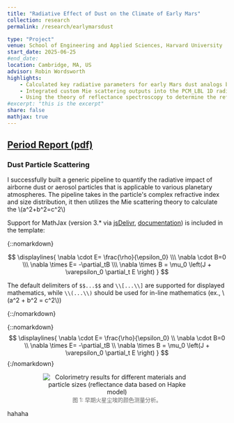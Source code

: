 ```yaml
---
title: "Radiative Effect of Dust on the Climate of Early Mars"
collection: research
permalink: /research/earlymarsdust

type: "Project"
venue: School of Engineering and Applied Sciences, Harvard University
start_date: 2025-06-25
#end_date:
location: Cambridge, MA, US
advisor: Robin Wordsworth
highlights:
    - Calculated key radiative parameters for early Mars dust analogs by applying Mie scattering theory, generating look-up tables for radiative transfer models
    - Integrated custom Mie scattering outputs into the PCM_LBL 1D radiative-convective model to simulate the climatic impact of dust on early Mars
    - Using the theory of reflectance spectroscopy to determine the reflectance spectra of regolith
#excerpt: "this is the excerpt"
share: false
mathjax: true
---
```


## [Period Report (pdf)](../files/pdf/25summer_report.pdf)

### Dust Particle Scattering

I successfully built a generic pipeline to quantify the radiative impact of airborne dust or aerosol particles that is applicable to various planetary atmospheres. The pipeline takes in the particle's complex refractive index and size distribution, it then utilizes the Mie scattering theory to calculate the \\(a^2+b^2=c^2\\)

Support for MathJax (version 3.* via [jsDelivr](https://www.jsdelivr.com/), [documentation](https://docs.mathjax.org/en/latest/)) is included in the template:

{::nomarkdown}

$$
\displaylines{
\nabla \cdot E= \frac{\rho}{\epsilon_0} \\\
\nabla \cdot B=0 \\\
\nabla \times E= -\partial_tB \\\
\nabla \times B  = \mu_0 \left(J + \varepsilon_0 \partial_t E \right)
}
$$

The default delimiters of `$$...$$` and `\\[...\\]` are supported for displayed mathematics, while `\\(...\\)` should be used for in-line mathematics (ex., \\(a^2 + b^2 = c^2\\))

{::/nomarkdown}

{::nomarkdown}
$$
\displaylines{
\nabla \cdot E= \frac{\rho}{\epsilon_0} \\
\nabla \cdot B=0 \\
\nabla \times E= -\partial_tB \\
\nabla \times B  = \mu_0 \left(J + \varepsilon_0 \partial_t E \right)
}
$$
{:/nomarkdown}

<figure style="text-align: center;">
  <img src="{{ site.baseurl }}/images/research/earlymarsdust/colorimetry.png"
       alt="Colorimetry results for different materials and particle sizes (reflectance data based on Hapke model)"
       style="max-width: 80%; height: auto;">
  
  <figcaption style="font-size: 0.9em; color: #666;">
    图 1: 早期火星尘埃的颜色测量分析。
  </figcaption>
</figure>

hahaha